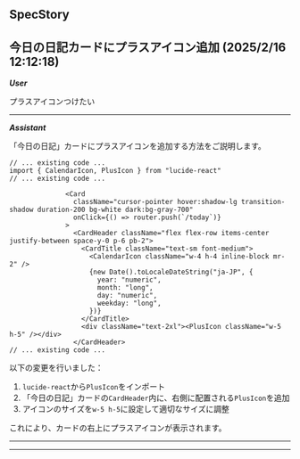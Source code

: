 ## SpecStory

## 今日の日記カードにプラスアイコン追加 (2025/2/16 12:12:18)

_**User**_

プラスアイコンつけたい

---

_**Assistant**_

「今日の日記」カードにプラスアイコンを追加する方法をご説明します。

```typescript:src/components/DiaryHistory.tsx
// ... existing code ...
import { CalendarIcon, PlusIcon } from "lucide-react"
// ... existing code ...

              <Card
                className="cursor-pointer hover:shadow-lg transition-shadow duration-200 bg-white dark:bg-gray-700"
                onClick={() => router.push(`/today`)}
              >
                <CardHeader className="flex flex-row items-center justify-between space-y-0 p-6 pb-2">
                  <CardTitle className="text-sm font-medium">
                    <CalendarIcon className="w-4 h-4 inline-block mr-2" />
                    {new Date().toLocaleDateString("ja-JP", {
                      year: "numeric",
                      month: "long",
                      day: "numeric",
                      weekday: "long",
                    })}
                  </CardTitle>
                  <div className="text-2xl"><PlusIcon className="w-5 h-5" /></div>
                </CardHeader>
// ... existing code ...
```

以下の変更を行いました：

1. `lucide-react`から`PlusIcon`をインポート
2. 「今日の日記」カードの`CardHeader`内に、右側に配置される`PlusIcon`を追加
3. アイコンのサイズを`w-5 h-5`に設定して適切なサイズに調整

これにより、カードの右上にプラスアイコンが表示されます。

---



---

